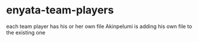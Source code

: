 # enyata-team-players
each team player has his or her own file
Akinpelumi is adding his own file to the existing one
